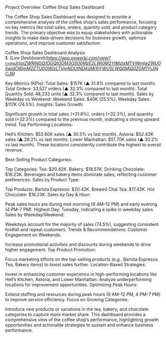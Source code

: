  
Project Overview: Coffee Shop Sales Dashboard

The Coffee Shop Sales Dashboard was designed to provide a comprehensive analysis of the coffee shop's sales performance, focusing on key metrics like total sales, orders, quantity sold, and product category trends. The primary objective was to equip stakeholders with actionable insights to make data-driven decisions for business growth, optimize operations, and improve customer satisfaction.

Coffee Shop Sales Dashboard Analysis  
**1.**  _[Live Dashboard)(https://app.powerbi.com/view?r=eyJrIjoiZWRiNDQ1OGQtODM3OS00MzE2LWI0M2YtMzIxMTViNmIwZWU0IiwidCI6ImM2ZTU0OWIzLTVmNDUtNDAzMi1hYWU5LWQ0MjQ0ZGM1YjJjNCJ9)_

Key Metrics (KPIs):
Total Sales:
$157K (▲ 31.8% compared to last month).
Total Orders:
33,527 orders (▲ 32.3% compared to last month).
Total Quantity Sold:
48,233 units (▲ 32.3% compared to last month).
Sales by Weekday vs Weekend:
Weekend Sales: $40K (25.5%).
Weekday Sales: $117K (74.5%).
Insights:
Sales Growth:

Significant growth in total sales (+31.8%), orders (+32.3%), and quantity sold (+32.3%) compared to the previous month, indicating a strong upward trend.
Top Performing Locations:

Hell’s Kitchen: $52.60K sales (▲ 30.5% vs last month).
Astoria: $52.42K sales (▲ 28.2% vs last month).
Lower Manhattan: $51.70K sales (▲ 30.2% vs last month).
These locations consistently contribute the highest to overall revenue.

Best-Selling Product Categories:

Top Categories:
Tea: $20.42K.
Bakery: $18.57K.
Drinking Chocolate: $16.23K.
Beverages and bakery items dominate sales, reflecting customer preferences.
Sales by Product Type:

Top Products:
Barista Espresso: $20.42K.
Brewed Chai Tea: $17.42K.
Hot Chocolate: $16.23K.
Sales by Day & Hour:

Peak sales hours are during mid-morning (9 AM–12 PM) and early evening (4 PM–7 PM).
Highest Day: Tuesday, indicating a spike in weekday sales.
Sales by Weekday/Weekend:

Weekdays account for the majority of sales (74.5%), suggesting consistent footfall and repeat customers.
Trends & Recommendations:
Customer Engagement on Weekends:

Increase promotional activities and discounts during weekends to drive higher engagement.
Top Product Promotion:

Focus marketing efforts on the top-selling products (e.g., Barista Espresso, Tea, Bakery items) to boost sales further.
Location-Based Strategies:

Invest in enhancing customer experience in high-performing locations like Hell’s Kitchen, Astoria, and Lower Manhattan.
Analyze underperforming locations for improvement opportunities.
Optimizing Peak Hours:

Extend staffing and resources during peak hours (9 AM–12 PM, 4 PM–7 PM) to improve service efficiency.
Focus on Growing Categories:

Introduce new products or variations in the tea, bakery, and chocolate categories to capture more market share.
This dashboard provides a comprehensive view of the coffee shop’s performance, highlighting growth opportunities and actionable strategies to sustain and enhance business performance.
